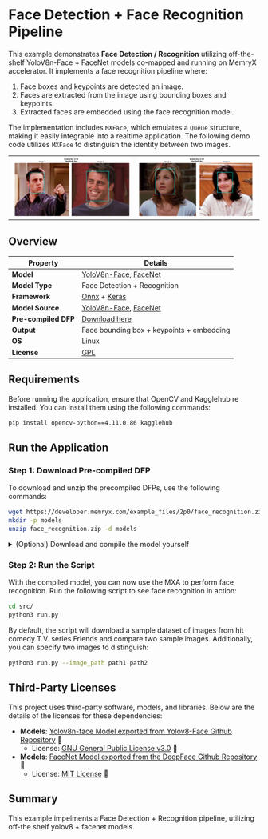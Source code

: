 # Face Detection + Face Recognition Pipeline
This example demonstrates **Face Detection / Recognition** utilizing  off-the-shelf YoloV8n-Face +
FaceNet models co-mapped and running on MemryX accelerator. It implements a
face recognition pipeline where:

1. Face boxes and keypoints are detected an image.
2. Faces are extracted from the image using bounding boxes and keypoints.
3. Extracted faces are embedded using the face recognition model.

The implementation includes `MXFace`, which emulates a `Queue` structure, making it easily integrable into a realtime application. The following demo code utilizes `MXFace` to distinguish the identity between two images.

<table style="border-collapse: collapse; width: 100%;">
  <tr>
    <td style="text-align: center; border: none;">
      <img src="assets/same.png" alt="Same Image" style="width: 100%;" />
    </td>
    <td style="text-align: center; border: none;">
      <img src="assets/different.png" alt="Different Image" style="width: 100%;" />
    </td>
  </tr>
</table>


## Overview

| Property             | Details                                                                 
|----------------------|-------------------------------------------------------------------------
| **Model**            | [YoloV8n-Face](https://github.com/derronqi/yolov8-face), [FaceNet](https://arxiv.org/pdf/1503.03832)
| **Model Type**       | Face Detection + Recognition
| **Framework**        | [Onnx](https://onnx.ai/) + [Keras](https://keras.io/)
| **Model Source**     | [YoloV8n-Face](https://github.com/derronqi/yolov8-face), [FaceNet](https://github.com/serengil/deepface/blob/master/deepface/models/facial_recognition/Facenet.py)
| **Pre-compiled DFP** | [Download here](https://developer.memryx.com/example_files/2p0/face_recognition.zip)
| **Output**           | Face bounding box + keypoints + embedding
| **OS**               | Linux
| **License**          | [GPL](LICENSE.md)                                         

## Requirements

Before running the application, ensure that OpenCV and Kagglehub re installed. You can install them using the following commands:

```bash
pip install opencv-python==4.11.0.86 kagglehub
```

## Run the Application 

### Step 1: Download Pre-compiled DFP

To download and unzip the precompiled DFPs, use the following commands:
```bash
wget https://developer.memryx.com/example_files/2p0/face_recognition.zip
mkdir -p models
unzip face_recognition.zip -d models
```

<details> 
<summary> (Optional) Download and compile the model yourself </summary>
If you prefer, you can download and compile the models rather than using the precompiled model. Download the pre-trained yolov8n and FaceNet models:

```bash
wget https://developer.memryx.com/example_files/face_recognition_original.zip
unzip face_recognition_original.zip -d models
```

You can now use the MemryX Neural Compiler to compile the models and generate the DFP file required by the accelerator:

```bash
cd models/ 
mx_nc -v -m Facenet.h5 yolov8n-face_crop.onnx --dfp_fname yolov8n_facenet.dfp 
```
</details>

### Step 2: Run the Script

With the compiled model, you can now use the MXA to perform face recognition. Run the following script to see face recognition in action:

```bash
cd src/
python3 run.py 
```

By default, the script will download a sample dataset of images from hit comedy T.V. series Friends and compare two sample images. Additionally, you can specify two images to distinguish:

```bash
python3 run.py --image_path path1 path2
```

## Third-Party Licenses

This project uses third-party software, models, and libraries. Below are the details of the licenses for these dependencies:

- **Models**: [Yolov8n-face Model exported from Yolov8-Face Github Repository](https://github.com/derronqi/yolov8-face) 🔗  
  - License: [GNU General Public License v3.0](https://github.com/derronqi/yolov8-face/blob/main/LICENSE) 🔗
- **Models**: [FaceNet Model exported from the DeepFace Github Repository](https://github.com/serengil/deepface) 🔗  
  - License: [MIT License](https://github.com/serengil/deepface/blob/master/LICENSE) 🔗

## Summary

This example impelments a Face Detection + Recognition pipeline, utilizing off-the shelf yolov8 + facenet models.
